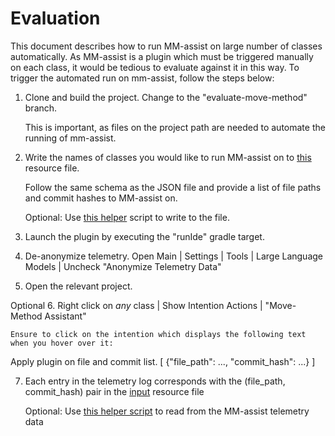 # Evaluation

This document describes how to run MM-assist on large number of classes automatically. 
As MM-assist is a plugin which must be triggered manually on each class, it would be tedious to evaluate against it in this way. 
To trigger the automated run on mm-assist, follow the steps below:

1. Clone and build the project. Change to the "evaluate-move-method" branch.
    
     This is important, as files on the project path are needed to automate the running of mm-assist.

2. Write the names of classes you would like to run MM-assist on to [this](/src/main/resources/plugin_input_files/classes_and_commits.json) resource file. 

    Follow the same schema as the JSON file and provide a list of file paths and commit hashes to MM-assist on.

    Optional: Use [this helper](/src/main/python/mm_analyser/refactoring_miner_processing/automation_helpers/write_file4plugin.py) script to write to the file.
3. Launch the plugin by executing the "runIde" gradle target.
4. De-anonymize telemetry. Open Main | Settings | Tools | Large Language Models | Uncheck "Anonymize Telemetry Data"
5. Open the relevant project. 

Optional 
6. Right click on _any_ class | Show Intention Actions | "Move-Method Assistant" 

    Ensure to click on the intention which displays the following text when you hover over it:

   Apply plugin on file and commit list.
   [
   {"file_path": ..., "commit_hash": ...}
   ]

7. Each entry in the telemetry log corresponds with the (file_path, commit_hash) pair in the [input](/src/main/resources/plugin_input_files/classes_and_commits.json) resource file
    
   Optional: Use [this helper script](/src/main/python/mm_analyser/refactoring_miner_processing/automation_helpers/read_from_telemetry.py) to read from the MM-assist telemetry data
